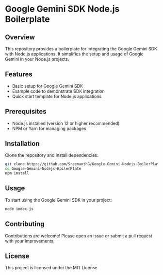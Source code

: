 # Google Gemini SDK Node.js Boilerplate

## Overview
This repository provides a boilerplate for integrating the Google Gemini SDK with Node.js applications. It simplifies the setup and usage of Google Gemini in your Node.js projects.

## Features
- Basic setup for Google Gemini SDK
- Example code to demonstrate SDK integration
- Quick start template for Node.js applications

## Prerequisites
- Node.js installed (version 12 or higher recommended)
- NPM or Yarn for managing packages

## Installation
Clone the repository and install dependencies:
```bash
git clone https://github.com/SreemanthG/Google-Gemini-Nodejs-BoilerPlate.git
cd Google-Gemini-Nodejs-BoilerPlate
npm install
```
## Usage
To start using the Google Gemini SDK in your project:

```bash
node index.js
```
## Contributing
Contributions are welcome! Please open an issue or submit a pull request with your improvements.

## License
This project is licensed under the MIT License